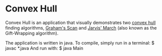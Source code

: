 # Convex Hull

Convex Hull is an application that visually demonstrates two [convex hull](http://en.wikipedia.org/wiki/Convex_hull "Convex Hull") finding algorithms, [Graham's Scan](http://en.wikipedia.org/wiki/Graham%27s_scan) and [Jarvis' March](http://en.wikipedia.org/wiki/Gift_wrapping_algorithm) (also known as the Gift-Wrapping algorithm).

The application is written in java. To compile, simply run in a terminal:
    $ javac *.java
And run with:
    $ java Main

